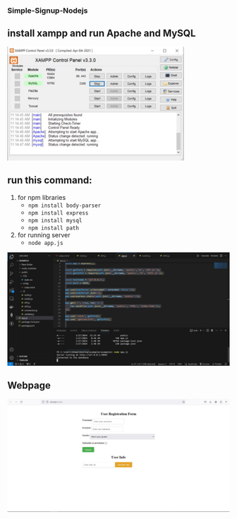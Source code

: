 ### Simple-Signup-Nodejs

## install xampp and run Apache and MySQL

<img src="1.JPG" width=400>


## run this command:

1. for npm libraries
   - ```npm install body-parser```
   - ```npm install express```
   - ```npm install mysql```
   - ```npm install path```
2. for running server
   - ```node app.js```


<img src="2.JPG">

## Webpage

<img src="Capture.JPG">


